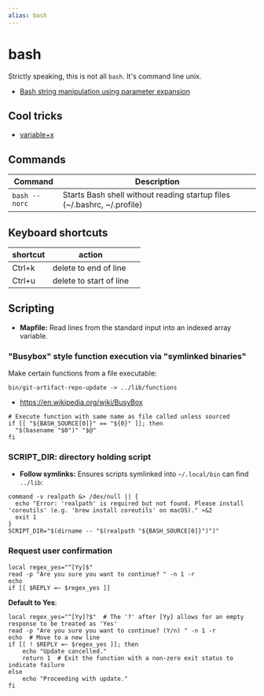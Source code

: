 ```yaml
---
alias: bash
---
```

# bash

Strictly speaking, this is not all `bash`. It's command line unix.

- [Bash string manipulation using parameter expansion](bash-string-manipulation-using-parameter-expansion.md)

## Cool tricks

- [variable+x](variable+x.md)

## Commands

| Command       | Description                                                             |
| ------------- | ----------------------------------------------------------------------- |
| `bash --norc` | Starts Bash shell without reading startup files (~/.bashrc, ~/.profile) |

## Keyboard shortcuts

| shortcut | action                  |     |
| -------- | ----------------------- | --- |
| Ctrl+k   | delete to end of line   |     |
| Ctrl+u   | delete to start of line |     |



## Scripting

- **Mapfile:** Read lines from the standard input into an indexed array variable.  


### "Busybox" style function execution via "symlinked binaries"

Make certain functions from a file executable:

```shell
bin/git-artifact-repo-update -> ../lib/functions
```



- https://en.wikipedia.org/wiki/BusyBox

```shell
# Execute function with same name as file called unless sourced
if [[ "${BASH_SOURCE[0]}" == "${0}" ]]; then
  "$(basename "$0")" "$@"
fi
```

### SCRIPT_DIR:  directory holding script

- **Follow symlinks:** Ensures scripts symlinked into `~/.local/bin` can find `../lib`:

```shell
command -v realpath &> /dev/null || {
  echo "Error: 'realpath' is required but not found. Please install 'coreutils' (e.g. 'brew install coreutils' on macOS)." >&2
  exit 1
}
SCRIPT_DIR="$(dirname -- "$(realpath "${BASH_SOURCE[0]}")")"
```

### Request user confirmation


```shell
local regex_yes="^[Yy]$"
read -p "Are you sure you want to continue? " -n 1 -r
echo
if [[ $REPLY =~ $regex_yes ]]
```


**Default to Yes**:

```shell
local regex_yes="^[Yy]?$"  # The '?' after [Yy] allows for an empty response to be treated as 'Yes'
read -p "Are you sure you want to continue? (Y/n) " -n 1 -r
echo  # Move to a new line
if [[ ! $REPLY =~ $regex_yes ]]; then
    echo "Update cancelled."
    return 1  # Exit the function with a non-zero exit status to indicate failure
else
    echo "Proceeding with update."
fi
```
